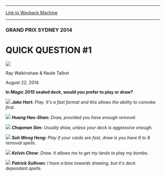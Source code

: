 
---
[Link to Wayback Machine](https://web.archive.org/web/20140925083325/http://magic.wizards.com/en/events/coverage/gpsyd14/qq1)

[_metadata_:description]:- "In Magic 2015 sealed deck, would you prefer to play or draw?"
[_metadata_:generator]:- "Drupal 7 (http://drupal.org)"
[_metadata_:node]:- "261301"
[_metadata_:publish_date]:- "2014-08-22"
[_metadata_:source]:- "div-main"
[_metadata_:title]:- "QUICK QUESTION #1"
[_metadata_:wayback_capture_timestamp]:- "2014-09-25 08:33:25"
[_metadata_:wayback_raw_url]:- "https://web.archive.org/web/20140925083325id_/http://magic.wizards.com/en/events/coverage/gpsyd14/qq1"
[_metadata_:wayback_url]:- "http://magic.wizards.com/en/events/coverage/gpsyd14/qq1"
---





### GRAND PRIX SYDNEY 2014


QUICK QUESTION #1
=================



![](https://media.magic.wizards.com/styles/auth_small/public/images/person/Team.jpg)

Ray Walkinshaw & Neale Talbot




August 22, 2014
 










**In *Magic 2015* sealed deck, would you prefer to play or draw?**




![](https://media.wizards.com/2014/events/gpsyd14/01_QQ_JakeHart.jpg)
***Jake Hart:** Play. It's a fast format and this allows the ability to convoke first.* 


![](https://media.wizards.com/2014/events/gpsyd14/01_QQ_HuangHaoShan.jpg)
***Huang Hao-Shan:** Draw, provided you have enough removal.* 









![](https://media.wizards.com/2014/events/gpsyd14/01_QQ_ChapmanSim.jpg)
***Chapman Sim:** Usually draw, unless your deck is aggressive enough.* 


![](https://media.wizards.com/2014/events/gpsyd14/01_QQ_SohWengHeng.jpg)
***Soh Weng Heng:** Play if your cards are fast, draw is you have 6 to 8 removal spells.* 











![](https://media.wizards.com/2014/events/gpsyd14/01_QQ_KelvinChew.jpg)
***Kelvin Chew:** Draw. It allows me to get my lands to play my bombs.* 


![](https://media.wizards.com/2014/events/gpsyd14/01_QQ_PatSullivan.jpg)
***Patrick Sullivan:** I have a bias towards drawing, but it's deck dependant.spells.* 







  






 
 




  







